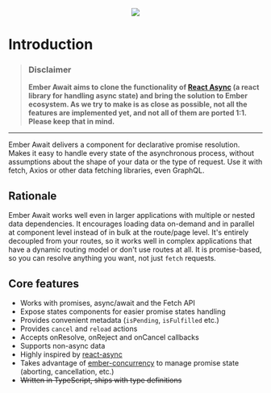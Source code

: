 <p align="center">
  <img src="https://raw.githubusercontent.com/Exelord/ember-await/master/logo.png" />
</p>

# Introduction

>### **Disclaimer**
>
>**Ember Await aims to clone the functionality of [React Async](https://react-async.com) (a react library for handling async state) and bring the solution to Ember ecosystem. As we try to make is as close as possible, not all the features are implemented yet, and not all of them are ported 1:1. Please keep that in mind.**


___ 

Ember Await delivers a component for declarative promise resolution. Makes it easy to handle every state of the asynchronous process, without assumptions about the shape of your data or the type of request. Use it with fetch, Axios or other data fetching libraries, even GraphQL.

## Rationale

Ember Await works well even in larger applications with multiple or nested data dependencies. It encourages loading data on-demand and in parallel at component level instead of in bulk at the route/page level. It's entirely decoupled from your routes, so it works well in complex applications that have a dynamic routing model or don't use routes at all. It is promise-based, so you can resolve anything you want, not just `fetch` requests.

## Core features
- Works with promises, async/await and the Fetch API
- Expose states components for easier promise states handling
- Provides convenient metadata (`isPending`, `isFulfilled` etc.)
- Provides `cancel` and `reload` actions
- Accepts onResolve, onReject and onCancel callbacks
- Supports non-async data
- Highly inspired by [react-async](https://react-async.com)
- Takes advantage of [ember-concurrency](https://ember-concurrency.com/) to manage promise state (aborting, cancellation, etc.)
- ~~Written in TypeScript, ships with type definitions~~
